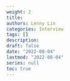 ```yaml
---
weight: 2
title: 
authors: Lenny Lin
categories: Interview
tags: []
description: 
draft: false
date: "2022-08-04"
lastmod: "2022-08-04"
series: null
toc: true
---
```




